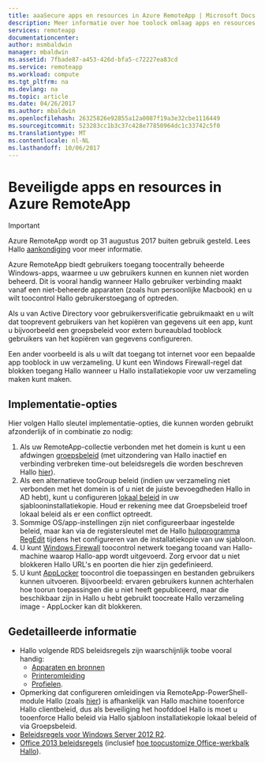 ```yaml
---
title: aaaSecure apps en resources in Azure RemoteApp | Microsoft Docs
description: Meer informatie over hoe toolock omlaag apps en resources in Azure RemoteApp
services: remoteapp
documentationcenter: 
author: msmbaldwin
manager: mbaldwin
ms.assetid: 7fbade87-a453-426d-bfa5-c72227ea83cd
ms.service: remoteapp
ms.workload: compute
ms.tgt_pltfrm: na
ms.devlang: na
ms.topic: article
ms.date: 04/26/2017
ms.author: mbaldwin
ms.openlocfilehash: 26325826e92855a12a0087f19a3e32cbe1116449
ms.sourcegitcommit: 523283cc1b3c37c428e77850964dc1c33742c5f0
ms.translationtype: MT
ms.contentlocale: nl-NL
ms.lasthandoff: 10/06/2017
---
```

# <a name="secure-apps-and-resources-in-azure-remoteapp"></a>Beveiligde apps en resources in Azure RemoteApp
> [!IMPORTANT]
> Azure RemoteApp wordt op 31 augustus 2017 buiten gebruik gesteld. Lees Hallo [aankondiging](https://go.microsoft.com/fwlink/?linkid=821148) voor meer informatie.
> 
> 

Azure RemoteApp biedt gebruikers toegang toocentrally beheerde Windows-apps, waarmee u uw gebruikers kunnen en kunnen niet worden beheerd.  Dit is vooral handig wanneer Hallo gebruiker verbinding maakt vanaf een niet-beheerde apparaten (zoals hun persoonlijke Macbook) en u wilt toocontrol Hallo gebruikerstoegang of optreden.

Als u van Active Directory voor gebruikersverificatie gebruikmaakt en u wilt dat tooprevent gebruikers van het kopiëren van gegevens uit een app, kunt u bijvoorbeeld een groepsbeleid voor extern bureaublad tooblock gebruikers van het kopiëren van gegevens configureren.

Een ander voorbeeld is als u wilt dat toegang tot internet voor een bepaalde app tooblock in uw verzameling. U kunt een Windows Firewall-regel dat blokken toegang Hallo wanneer u Hallo installatiekopie voor uw verzameling maken kunt maken.

## <a name="implementation-options"></a>Implementatie-opties
  Hier volgen Hallo sleutel implementatie-opties, die kunnen worden gebruikt afzonderlijk of in combinatie zo nodig:

1. Als uw RemoteApp-collectie verbonden met het domein is kunt u een afdwingen [groepsbeleid](https://technet.microsoft.com/library/cc725828.aspx) (met uitzondering van Hallo inactief en verbinding verbreken time-out beleidsregels die worden beschreven Hallo [hier](../azure-subscription-service-limits.md)).
2. Als een alternatieve tooGroup beleid (indien uw verzameling niet verbonden met het domein is of u niet de juiste bevoegdheden Hallo in AD hebt), kunt u configureren [lokaal beleid](https://technet.microsoft.com/library/cc775702.aspx) in uw sjablooninstallatiekopie.  Houd er rekening mee dat Groepsbeleid troef lokaal beleid als er een conflict optreedt.
3. Sommige OS/app-instellingen zijn niet configureerbaar ingestelde beleid, maar kan via de registersleutel met de Hallo [hulpprogramma RegEdit](remoteapp-hybridtrouble.md) tijdens het configureren van de installatiekopie van uw sjabloon.
4. U kunt [Windows Firewall](http://windows.microsoft.com/en-US/windows-8/Windows-Firewall-from-start-to-finish) toocontrol netwerk toegang tooand van Hallo-machine waarop Hallo-app wordt uitgevoerd. Zorg ervoor dat u niet blokkeren Hallo URL's en poorten die hier zijn gedefinieerd.
5. U kunt [AppLocker](https://technet.microsoft.com/library/hh831440.aspx) toocontrol die toepassingen en bestanden gebruikers kunnen uitvoeren. Bijvoorbeeld: ervaren gebruikers kunnen achterhalen hoe toorun toepassingen die u niet heeft gepubliceerd, maar die beschikbaar zijn in Hallo u hebt gebruikt toocreate Hallo verzameling image - AppLocker kan dit blokkeren.

## <a name="detailed-information"></a>Gedetailleerde informatie
* Hallo volgende RDS beleidsregels zijn waarschijnlijk toobe vooral handig:
  * [Apparaten en bronnen](https://technet.microsoft.com/library/ee791794.aspx)
  * [Printeromleiding](https://technet.microsoft.com/library/ee791784.aspx)
  * [Profielen](https://technet.microsoft.com/library/ee791865.aspx).
* Opmerking dat configureren omleidingen via RemoteApp-PowerShell-module Hallo (zoals [hier](remoteapp-redirection.md)) is afhankelijk van Hallo machine tooenforce Hallo clientbeleid, dus als beveiliging het hoofddoel Hallo is moet u tooenforce Hallo beleid via Hallo sjabloon installatiekopie lokaal beleid of via Groepsbeleid.
* [Beleidsregels voor Windows Server 2012 R2](https://technet.microsoft.com/library/hh831791.aspx).
* [Office 2013 beleidsregels](https://technet.microsoft.com/library/cc178969.aspx) (inclusief [hoe toocustomize Office-werkbalk Hallo](https://technet.microsoft.com/library/cc179143.aspx)).

